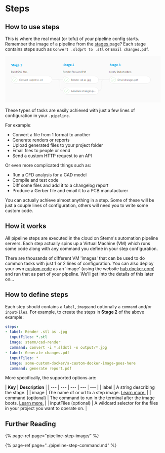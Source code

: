 # Steps

## How to use steps

This is where the real meat \(or tofu\) of your pipeline config starts. Remember the image of a pipeline from the [stages ](../pipeline-stages.md)page? Each stage contains steps such as `Convert .sldprt to .stl` or `Email changes.pdf`. 

![](../../../.gitbook/assets/steps-stages%20%281%29.png)

These types of tasks are easily achieved with just a few lines of configuration in your `.pipeline`.

For example:

* Convert a file from 1 format to another
* Generate renders or reports
* Upload generated files to your project folder
* Email files to people or send
* Send a custom HTTP request to an API

Or even more complicated things such as:

* Run a CFD analysis for a CAD model
* Compile and test code
* Diff some files and add it to a changelog report
* Produce a Gerber file and email it to a PCB manufacturer 

You can actually achieve almost anything in a step. Some of these will be just a couple lines of configuration, others will need you to write some custom code.

## How it works

All pipeline steps are executed in the cloud on Stemn's automation pipeline servers. Each step actually spins up a Virtual Machine \(VM\) which runs some code along with any command you define in your step configuration. 

There are thousands of different VM 'images' that can be used to do common tasks with just 1 or 2 lines of configuration. You can also deploy your own [custom code](pipeline-step-image/custom-steps.md) as an 'image' \(using the website [hub.docker.com](https://hub.docker.com)\) and run that as part of your pipeline. We'll get into the details of this later on...

## How to define steps

Each step should contains a `label`, `image`and optionally a `command` and/or `inputFiles`. For example, to create the steps in **Stage 2** of the above example: 

```yaml
steps:
- label: Render .stl as .jpg
  inputFiles: *.stl
  image: stemn/cad-render
  command: convert -i *.sldstl -o output/*.jpg
- label: Generate changes.pdf
  inputFiles: *
  image: some-custom-docker/a-custom-docker-image-goes-here
  command: generate report.pdf
```

More specifically, the supported options are:

| **Key** | **Description** |
| --- | --- | --- | --- | --- |
| label | A string describing the stage. |
| image | The name of or url to a step image. [Learn more.](pipeline-step-image/) |
| command \(optional\) | The command to run in the terminal after the image boots. [Learn more.](../pipeline-step-command.md) |
| inputFiles \(optional\) | A wildcard selector for the files in your project you want to operate on. |

## Further Reading

{% page-ref page="pipeline-step-image/" %}

{% page-ref page="../pipeline-step-command.md" %}



